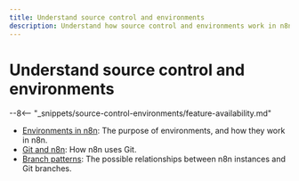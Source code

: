 ```yaml
---
title: Understand source control and environments
description: Understand how source control and environments work in n8n.
---
```


# Understand source control and environments

--8<-- "_snippets/source-control-environments/feature-availability.md"

* [Environments in n8n](/source-control-environments/understand/environments/): The purpose of environments, and how they work in n8n.
* [Git and n8n](/source-control-environments/understand/git/): How n8n uses Git. 
* [Branch patterns](/source-control-environments/understand/patterns/): The possible relationships between n8n instances and Git branches.
